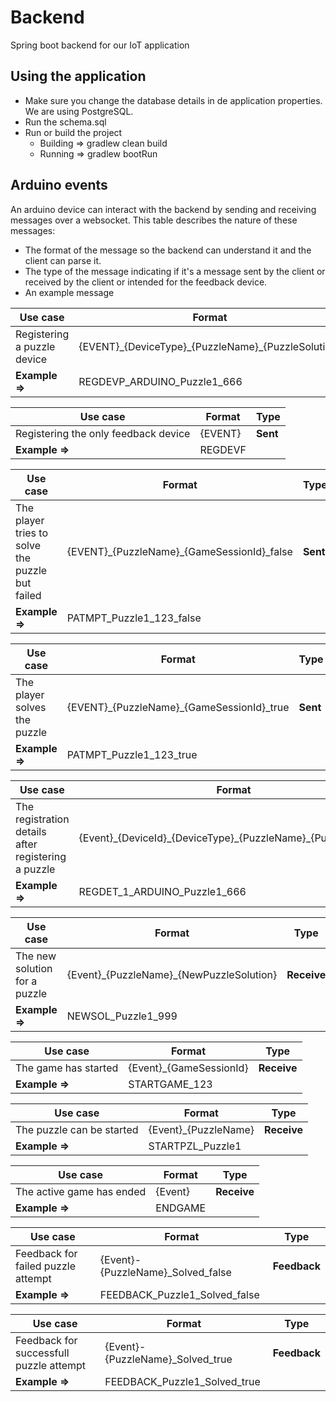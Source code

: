 # Backend
Spring boot backend for our IoT application

## Using the application

- Make sure you change the database details in de application properties. We are using PostgreSQL.
- Run the schema.sql
- Run or build the project
  - Building => gradlew clean build  
  - Running => gradlew bootRun

## Arduino events

An arduino device can interact with the backend by sending and receiving messages over a websocket. This table describes the nature of these messages:
- The format of the message so the backend can understand it and the client can parse it.
- The type of the message indicating if it's a message sent by the client or received by the client or intended for the feedback device.
- An example message

| Use case | Format | Type |
| --- | --- | --- | 
| Registering a puzzle device | {EVENT}\_{DeviceType}\_{PuzzleName}\_{PuzzleSolution} | **Sent** |
| **Example =>** | REGDEVP_ARDUINO_Puzzle1_666 |


| Use case | Format | Type |
| --- | --- | --- | 
| Registering the only feedback device | {EVENT} | **Sent** |
| **Example =>** | REGDEVF |


| Use case | Format | Type |
| --- | --- | --- | 
| The player tries to solve the puzzle but failed | {EVENT}\_{PuzzleName}\_{GameSessionId}\_false | **Sent** |
| **Example =>** | PATMPT_Puzzle1_123_false |


| Use case | Format | Type |
| --- | --- | --- | 
| The player solves the puzzle | {EVENT}\_{PuzzleName}\_{GameSessionId}\_true | **Sent** |
| **Example =>** | PATMPT_Puzzle1_123_true |


| Use case | Format | Type |
| --- | --- | --- | 
| The registration details after registering a puzzle | {Event}\_{DeviceId}\_{DeviceType}\_{PuzzleName}\_{PuzzleSolution} | **Receive** |
| **Example =>** | REGDET_1_ARDUINO_Puzzle1_666 |


| Use case | Format | Type |
| --- | --- | --- | 
| The new solution for a puzzle | {Event}\_{PuzzleName}\_{NewPuzzleSolution} | **Receive** |
| **Example =>** | NEWSOL_Puzzle1_999 |


| Use case | Format | Type |
| --- | --- | --- | 
| The game has started | {Event}\_{GameSessionId} | **Receive** |
| **Example =>** | STARTGAME_123 |


| Use case | Format | Type |
| --- | --- | --- | 
| The puzzle can be started | {Event}\_{PuzzleName} | **Receive** |
| **Example =>** | STARTPZL_Puzzle1 |


| Use case | Format | Type |
| --- | --- | --- | 
| The active game has ended | {Event} | **Receive** |
| **Example =>** | ENDGAME |


| Use case | Format | Type |
| --- | --- | --- | 
| Feedback for failed puzzle attempt | {Event}-{PuzzleName}\_Solved\_false | **Feedback** |
| **Example =>** | FEEDBACK_Puzzle1_Solved_false |


| Use case | Format | Type |
| --- | --- | --- | 
| Feedback for successfull puzzle attempt | {Event}-{PuzzleName}\_Solved\_true | **Feedback** |
| **Example =>** | FEEDBACK_Puzzle1_Solved_true |
